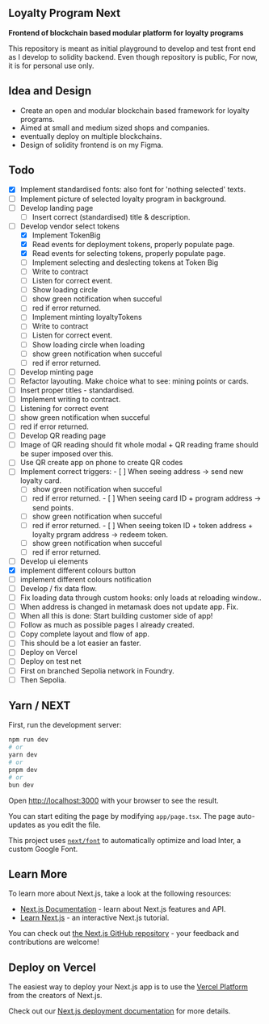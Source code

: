 ## Loyalty Program Next 
**Frontend of blockchain based modular platform for loyalty programs**

This repository is meant as initial playground to develop and test front end as I develop to solidity backend. 
Even though repository is public, For now, it is for personal use only. 

## Idea and Design

- Create an open and modular blockchain based framework for loyalty programs. 
- Aimed at small and medium sized shops and companies. 
- eventually deploy on multiple blockchains. 
- Design of solidity frontend is on my Figma. 

## Todo   
- [x] Implement standardised fonts: also font for 'nothing selected' texts. 
- [ ] Implement picture of selected loyalty program in background. 
- [ ] Develop landing page 
  - [ ]  Insert correct (standardised) title & description. 
- [ ] Develop vendor select tokens
  - [x]  Implement TokenBig
  - [x]  Read events for deployment tokens, properly populate page. 
  - [x]  Read events for selecting tokens, properly populate page. 
  - [ ]  Implement selecting and deslecting tokens at Token Big
    - [ ]  Write to contract
    - [ ]  Listen for correct event. 
    - [ ]  Show loading circle 
    - [ ]  show green notification when succeful
    - [ ]  red if error returned. 
  - [ ]  Implement minting loyaltyTokens 
    - [ ]  Write to contract
    - [ ]  Listen for correct event. 
    - [ ]  Show loading circle when loading
    - [ ]  show green notification when succeful
    - [ ]  red if error returned. 
- [ ]  Develop minting page 
  - [ ]  Refactor layouting. Make choice what to see: mining points or cards. 
  - [ ]  Insert proper titles - standardised. 
  - [ ]  Implement writing to contract. 
  - [ ]  Listening for correct event
  - [ ]  show green notification when succeful
  - [ ]  red if error returned.
- [ ]  Develop QR reading page
  - [ ]  Image of QR reading should fit whole modal + QR reading frame should be super imposed over this. 
  - [ ]  Use QR create app on phone to create QR codes
  - [ ]  Implement correct triggers: 
    - [ ]  When seeing address -> send new loyalty card. 
      - [ ]  show green notification when succeful
      - [ ]  red if error returned.
    - [ ]  When seeing card ID + program address -> send points.
      - [ ]  show green notification when succeful
      - [ ]  red if error returned. 
    - [ ]  When seeing token ID + token address + loyalty prgram address -> redeem token.
      - [ ] show green notification when succeful
      - [ ]  red if error returned.
- [ ]  Develop ui elements 
  - [x]  implement different colours button
  - [ ]  implement different colours notification
- [ ]  Develop / fix data flow. 
  - [ ]  Fix loading data through custom hooks: only loads at reloading window.. 
  - [ ]  When address is changed in metamask does not update app. Fix. 
- [ ]  When all this is done: Start building customer side of app! 
  - [ ]  Follow as much as possible pages I already created. 
  - [ ]  Copy complete layout and flow of app. 
  - [ ]  This should be a lot easier an faster. 
- [ ]  Deploy on Vercel 
- [ ]  Deploy on test net
  - [ ]  First on branched Sepolia network in Foundry.
  - [ ]  Then Sepolia.  

## Yarn / NEXT 

First, run the development server:

```bash
npm run dev
# or
yarn dev
# or
pnpm dev
# or
bun dev
```

Open [http://localhost:3000](http://localhost:3000) with your browser to see the result.

You can start editing the page by modifying `app/page.tsx`. The page auto-updates as you edit the file.

This project uses [`next/font`](https://nextjs.org/docs/basic-features/font-optimization) to automatically optimize and load Inter, a custom Google Font.

## Learn More

To learn more about Next.js, take a look at the following resources:

- [Next.js Documentation](https://nextjs.org/docs) - learn about Next.js features and API.
- [Learn Next.js](https://nextjs.org/learn) - an interactive Next.js tutorial.

You can check out [the Next.js GitHub repository](https://github.com/vercel/next.js/) - your feedback and contributions are welcome!

## Deploy on Vercel

The easiest way to deploy your Next.js app is to use the [Vercel Platform](https://vercel.com/new?utm_medium=default-template&filter=next.js&utm_source=create-next-app&utm_campaign=create-next-app-readme) from the creators of Next.js.

Check out our [Next.js deployment documentation](https://nextjs.org/docs/deployment) for more details.

